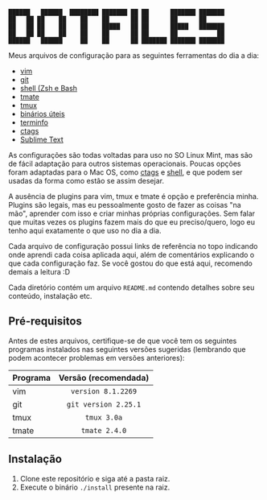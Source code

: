 ```
██████   ██████  ████████ ███████ ██ ██      ███████ ███████
██   ██ ██    ██    ██    ██      ██ ██      ██      ██
██   ██ ██    ██    ██    █████   ██ ██      █████   ███████
██   ██ ██    ██    ██    ██      ██ ██      ██           ██
██████   ██████     ██    ██      ██ ███████ ███████ ███████
```

Meus arquivos de configuração para as seguintes ferramentas do dia a dia:

- [vim](/.vim)
- [git](/git)
- [shell (Zsh e Bash](/sh)
- [tmate](/tmate)
- [tmux](/tmux)
- [binários úteis](/bins)
- [terminfo](/.terminfo)
- [ctags](/.ctags)
- [Sublime Text](/sublime-text)

As configurações são todas voltadas para uso no SO Linux Mint, mas são de fácil
adaptação para outros sistemas operacionais. Poucas opções foram adaptadas para
o Mac OS, como [ctags](/.ctags) e [shell](/sh), e que podem ser usadas da forma
como estão se assim desejar.

A ausência de plugins para vim, tmux e tmate é opção e preferência minha.
Plugins são legais, mas eu pessoalmente gosto de fazer as coisas "na mão",
aprender com isso e criar minhas próprias configurações. Sem falar que muitas
vezes os plugins fazem mais do que eu preciso/quero, logo eu tenho aqui
exatamente o que uso no dia a dia.

Cada arquivo de configuração possui links de referência no topo indicando onde
aprendi cada coisa aplicada aqui, além de comentários explicando o que cada
configuração faz. Se você gostou do que está aqui, recomendo demais a leitura :D

Cada diretório contém um arquivo `README.md` contendo detalhes sobre seu
conteúdo, instalação etc.

## Pré-requisitos

Antes de estes arquivos, certifique-se de que você tem os seguintes programas
instalados nas seguintes versões sugeridas (lembrando que podem acontecer
problemas em versões anteriores):

|Programa|Versão (recomendada)|
|:---|:--:|
|vim|`version 8.1.2269`|
|git|`git version 2.25.1`|
|tmux|`tmux 3.0a`|
|tmate|`tmate 2.4.0`|

## Instalação

1. Clone este repositório e siga até a pasta raiz.
2. Execute o binário `./install` presente na raiz.

